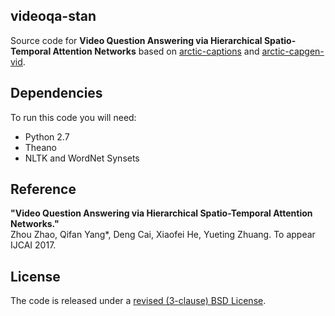 ## videoqa-stan

Source code for **Video Question Answering via Hierarchical Spatio-Temporal Attention Networks** based on [arctic-captions](https://github.com/kelvinxu/arctic-captions) and [arctic-capgen-vid](https://github.com/yaoli/arctic-capgen-vid).

## Dependencies
To run this code you will need:
- Python 2.7
- Theano
- NLTK and WordNet Synsets

## Reference

**"Video Question Answering via Hierarchical Spatio-Temporal Attention Networks."**  
Zhou Zhao, Qifan Yang*, Deng Cai, Xiaofei He, Yueting Zhuang. To appear IJCAI 2017.

## License
The code is released under a [revised (3-clause) BSD License](http://directory.fsf.org/wiki/License:BSD_3Clause).